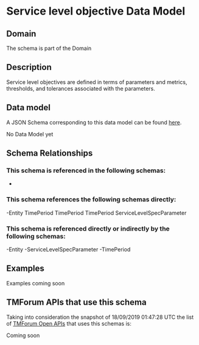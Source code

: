 # Service level objective Data Model

## Domain

The  schema is part of the  Domain

## Description

Service level objectives are defined in terms of parameters and metrics, thresholds, and tolerances 
associated with the parameters.

## Data model

A JSON Schema corresponding to this data model can be found
[here](https://github.com/tmforum-rand/schemas/blob/master/Service/ServiceLevelObjective.schema.json).

No Data Model yet

## Schema Relationships

### This schema is referenced in the following schemas:

-

### This schema references the following schemas directly:

-Entity
TimePeriod
TimePeriod
TimePeriod
ServiceLevelSpecParameter

### This schema is referenced directly or indirectly by the following schemas:

-Entity
-ServiceLevelSpecParameter
-TimePeriod



## Examples

Examples coming soon

## TMForum APIs that use this schema

Taking into consideration the snapshot of 18/09/2019 01:47:28 UTC the list of [TMForum Open APIs](https://www.tmforum.org/open-apis/) that uses this schemas is:

Coming soon